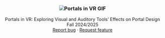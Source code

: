 <h3 align="center">
  <img src="portal.gif" alt="Portals in VR GIF">
</h3>

<p align="center">
  Portals in VR: Exploring Visual and Auditory Tools’ Effects on Portal Design Fall 2024/2025
  <br>
  <a href="https://reponame/issues/new?template=bug.md">Report bug</a>
  ·
  <a href="https://reponame/issues/new?template=feature.md&labels=feature">Request feature</a>
</p>
